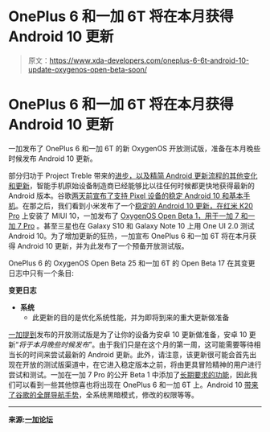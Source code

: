 # OnePlus 6 和一加 6T 将在本月获得 Android 10 更新

> 原文：<https://www.xda-developers.com/oneplus-6-6t-android-10-update-oxygenos-open-beta-soon/>

# OnePlus 6 和一加 6T 将在本月获得 Android 10 更新

一加发布了 OnePlus 6 和一加 6T 的新 OxygenOS 开放测试版，准备在本月晚些时候发布 Android 10 更新。

部分归功于 Project Treble 带来的[进步，以及](https://www.xda-developers.com/android-q-dynamic-system-updates-project-treble/)[精简 Android 更新流程的其他变化和更新](https://www.xda-developers.com/android-q-apex-biggest-thing-since-project-treble/)，智能手机原始设备制造商已经能够比以往任何时候都更快地获得最新的 Android 版本。谷歌[两天前宣布了支持 Pixel 设备的稳定 Android 10 和基本手机](https://www.xda-developers.com/google-releases-stable-android-10-for-pixel-smartphones/)。在那之后，我们看到小米发布了一个[稳定的 Android 10 更新，在红米 K20 Pro](https://www.xda-developers.com/redmi-k20-pro-android-10-miui-update/) 上安装了 MIUI 10，一加发布了 [OxygenOS Open Beta 1，用于一加 7 和一加 7 Pro](https://www.xda-developers.com/oneplus-7-7-pro-android-10-oxygenos-open-beta-1/) 。甚至三星也在 Galaxy S10 和 Galaxy Note 10 上用 One UI 2.0 测试 Android 10。为了增加更新的狂热，一加宣布 OnePlus 6 和一加 6T 将在本月获得 Android 10 更新，并为此发布了一个预备开放测试版。

OnePlus 6 的 OxygenOS Open Beta 25 和一加 6T 的 Open Beta 17 在其变更日志中只有一个条目:

**变更日志**

*   **系统**
    *   此更新的目的是优化系统性能，并为即将到来的重大更新做准备

[一加提到](https://forums.oneplus.com/threads/oxygenos-open-beta-25-for-the-oneplus-6-and-open-beta-17-for-oneplus-6t.1099444/)发布的开放测试版是为了让你的设备为安卓 10 更新做准备，安卓 10 更新“*将于本月晚些时候发布*”。由于我们只是在这个月的第一周，这可能需要等待相当长的时间来尝试最新的 Android 更新。此外，请注意，该更新很可能会首先出现在开放的测试版渠道中，在它进入稳定版本之前，将由更具冒险精神的用户进行尝试和测试。一加在一加 7 Pro 的公开 Beta 1 中添加了[长期要求的功能](https://www.xda-developers.com/oneplus-7-pro-android-10-video-recording-wide-angle-telephoto-camera-open-beta-update/)，因此我们可以看到一些其他惊喜也将出现在 OnePlus 6 和一加 6T 上。Android 10 [带来了谷歌的全屏导航手势](https://www.xda-developers.com/google-releases-stable-android-10-for-pixel-smartphones/)，全系统黑暗模式，修改的权限等等。

* * *

**来源:[一加论坛](https://forums.oneplus.com/threads/oxygenos-open-beta-25-for-the-oneplus-6-and-open-beta-17-for-oneplus-6t.1099444/)**